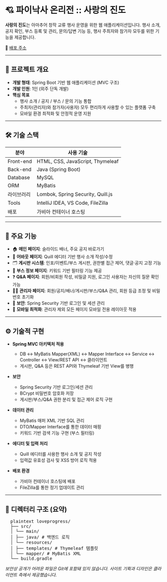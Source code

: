 # 💘 파이낙사 온리전 :: 사랑의 진도

**사랑의 진도**는 아마추어 창작 교류 행사 운영을 위한 웹 애플리케이션입니다. 행사 소개, 공지 확인, 부스 등록 및 관리, 문의/답변 기능 등, 행사 주최자와 참가자 모두를 위한 기능을 제공합니다.

🔗 [배포 주소](https://phainaxa.com/)

---

## 📌 프로젝트 개요
- **개발 형태**: Spring Boot 기반 웹 애플리케이션 (MVC 구조)
- **개발 인원**: 1인 (외주 단독 개발)
- **핵심 목표**  
  - 행사 소개 / 공지 / 부스 / 문의 기능 통합
  - 주최자(관리자)와 참가자(사용자) 모두 편리하게 사용할 수 있는 플랫폼 구축
  - 모바일 환경 최적화 및 안정적 운영 지원
  
---

## 🛠️ 기술 스택
| 분야 | 사용 기술 |
|------|-----------|
| Front-end | HTML, CSS, JavaScript, Thymeleaf |
| Back-end | Java (Spring Boot) |
| Database | MySQL |
| ORM | MyBatis |
| 라이브러리 | Lombok, Spring Security, Quill.js |
| Tools | IntelliJ IDEA, VS Code, FileZilla |
| 배포 | 가비아 컨테이너 호스팅 |

---

## 🧩 주요 기능
- 🏠 **메인 페이지**: 슬라이드 배너, 주요 공지 바로가기  
- 📖 **어바웃 페이지**: Quill 에디터 기반 행사 소개 작성/수정  
- 🗂️ **게시판 시스템**: 인포/이벤트/부스 게시판, 권한별 접근 제어, 댓글·공지 고정 기능  
- 🎪 **부스 정보 페이지**: 키워드 기반 필터링 기능 제공  
- ❓ **Q&A 페이지**: 회원/비회원 작성, 비밀글 지원, 로그인 사용자는 자신의 질문 확인 가능  
- 🧑‍💼 **관리자 페이지**: 회원/공지/배너/게시판/부스/Q&A 관리, 회원 등급 조정 및 비밀번호 초기화  
- 🔐 **보안**: Spring Security 기반 로그인 및 세션 관리  
- 📱 **모바일 최적화**: 관리자 제외 모든 페이지 모바일 전용 레이아웃 적용  

---

## ⚙️ 기술적 구현
- **Spring MVC 아키텍처 적용**  
  - DB ↔ MyBatis Mapper(XML) ↔ Mapper Interface ↔ Service ↔ Controller ↔ View/REST API ↔ 클라이언트  
  - 게시판, Q&A 등은 REST API와 Thymeleaf 기반 View를 병행  

- **보안**  
  - Spring Security 기반 로그인/세션 관리  
  - BCrypt 비밀번호 암호화 저장  
  - 게시판/부스/Q&A 권한 분리 및 접근 제어 로직 구현  

- **데이터 관리**  
  - MyBatis 매퍼 XML 기반 SQL 관리  
  - DTO/Mapper Interface를 통한 데이터 매핑  
  - 키워드 기반 검색 기능 구현 (부스 필터링)  

- **에디터 및 입력 처리**  
  - Quill 에디터를 사용한 행사 소개 및 공지 작성  
  - 입력값 유효성 검사 및 XSS 방어 로직 적용  

- **배포 환경**  
  - 가비아 컨테이너 호스팅에 배포  
  - FileZilla를 통한 정기 업데이트 관리  

---

## 📁 디렉터리 구조 (요약)
<pre>
  plaintext loveprogress/ 
  ├── src/ 
  │ └── main/ 
  │ ├── java/ # 백엔드 로직 
  │ └── resources/ 
  │ ├── templates/ # Thymeleaf 템플릿 
  │ └── mapper/ # MyBatis XML 
  └── build.gradle
</pre>

_보안상 공개가 어려운 파일은 Git에 포함돼 있지 않습니다._
_사이트 기획과 디자인은 클라이언트 측에서 제공했습니다._
